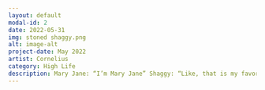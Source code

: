 ```yaml
---
layout: default
modal-id: 2
date: 2022-05-31
img: stoned shaggy.png
alt: image-alt
project-date: May 2022
artist: Cornelius
category: High Life
description: Mary Jane: “I’m Mary Jane” Shaggy: “Like, that is my favorite name!” Original Design by Corn Follow @HighLifeNFTs on Twitter Owners of these NFTs will be included in special giveaways, free airdrops from our second collection + more to come.
---
```

